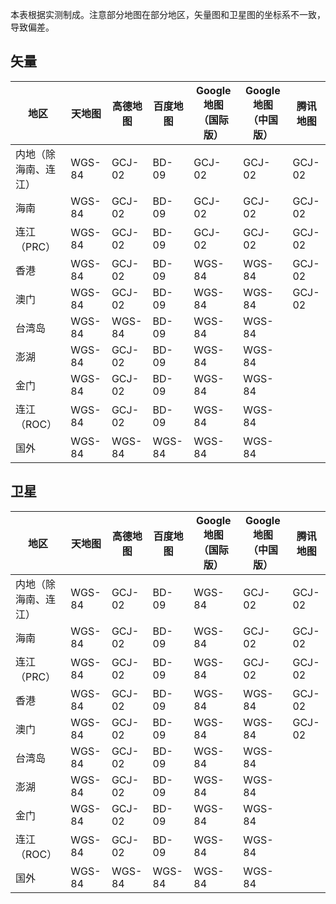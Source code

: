 本表根据实测制成。注意部分地图在部分地区，矢量图和卫星图的坐标系不一致，导致偏差。

## 矢量
|地区|天地图|高德地图|百度地图|Google 地图（国际版）|Google 地图（中国版）|腾讯地图|
|-|-|-|-|-|-|-|
|内地（除海南、连江）|WGS-84|GCJ-02|BD-09|GCJ-02|GCJ-02|GCJ-02|
|海南|WGS-84|GCJ-02|BD-09|GCJ-02|GCJ-02|GCJ-02|
|连江（PRC）|WGS-84|GCJ-02|BD-09|GCJ-02|GCJ-02|GCJ-02|
|香港|WGS-84|GCJ-02|BD-09|WGS-84|WGS-84|GCJ-02|
|澳门|WGS-84|GCJ-02|BD-09|WGS-84|WGS-84|GCJ-02|
|台湾岛|WGS-84|WGS-84|BD-09|WGS-84|WGS-84||
|澎湖|WGS-84|GCJ-02|BD-09|WGS-84|WGS-84||
|金门|WGS-84|GCJ-02|BD-09|WGS-84|WGS-84||
|连江（ROC）|WGS-84|GCJ-02|BD-09|WGS-84|WGS-84||
|国外|WGS-84|WGS-84|WGS-84|WGS-84|WGS-84||

## 卫星
|地区|天地图|高德地图|百度地图|Google 地图（国际版）|Google 地图（中国版）|腾讯地图|
|-|-|-|-|-|-|-|
|内地（除海南、连江）|WGS-84|GCJ-02|BD-09|WGS-84|GCJ-02|GCJ-02|
|海南|WGS-84|GCJ-02|BD-09|WGS-84|GCJ-02|GCJ-02|
|连江（PRC）|WGS-84|GCJ-02|BD-09|WGS-84|GCJ-02|GCJ-02|
|香港|WGS-84|GCJ-02|BD-09|WGS-84|WGS-84|GCJ-02|
|澳门|WGS-84|GCJ-02|BD-09|WGS-84|WGS-84|GCJ-02|
|台湾岛|WGS-84|GCJ-02|BD-09|WGS-84|WGS-84||
|澎湖|WGS-84|GCJ-02|BD-09|WGS-84|WGS-84||
|金门|WGS-84|GCJ-02|BD-09|WGS-84|WGS-84||
|连江（ROC）|WGS-84|GCJ-02|BD-09|WGS-84|WGS-84||
|国外|WGS-84|WGS-84|WGS-84|WGS-84|WGS-84||
